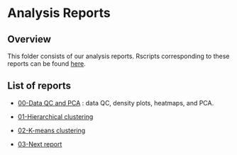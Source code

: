# Analysis Reports

Overview
-------------------
This folder consists of our analysis reports. Rscripts corresponding to these reports can be found [here](https://github.com/STAT540-UBC/yy_team01_colorectal-cancer_STAT540_2015/tree/master/rscripts). 

List of reports
-------------------
- [00-Data QC and PCA](https://github.com/STAT540-UBC/yy_team01_colorectal-cancer_STAT540_2015/blob/master/analysis_reports/00dataQC_PCA/DataQC_PCA.md) : data QC, density plots, heatmaps, and PCA.

- [01-Hierarchical clustering](https://github.com/STAT540-UBC/yy_team01_colorectal-cancer_STAT540_2015/blob/master/analysis_reports/01hclustering/hierarchicalClustering.md)

- [02-K-means clustering](https://github.com/STAT540-UBC/yy_team01_colorectal-cancer_STAT540_2015/blob/master/analysis_reports/02kmeans/kmeans.md)

- [03-Next report](https://github.com/STAT540-UBC/yy_team01_colorectal-cancer_STAT540_2015/blob/master/analysis_reports/xx)

